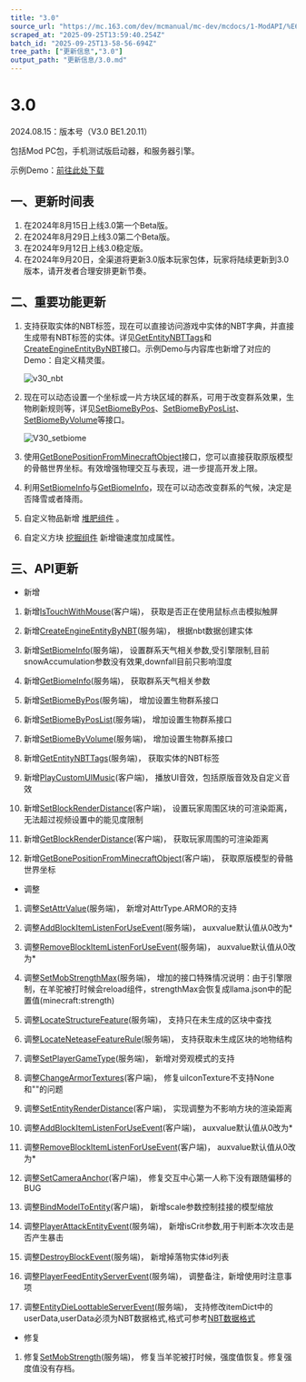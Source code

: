 ```yaml
---
title: "3.0"
source_url: "https://mc.163.com/dev/mcmanual/mc-dev/mcdocs/1-ModAPI/%E6%9B%B4%E6%96%B0%E4%BF%A1%E6%81%AF/3.0.html"
scraped_at: "2025-09-25T13:59:40.254Z"
batch_id: "2025-09-25T13-58-56-694Z"
tree_path: ["更新信息","3.0"]
output_path: "更新信息/3.0.md"
---
```


#  3.0

2024.08.15：版本号（V3.0 BE1.20.11）

包括Mod PC包，手机测试版启动器，和服务器引擎。

示例Demo：[前往此处下载](https://mc.163.com/dev/mcmanual/mc-dev/mcguide/20-玩法开发/13-模组SDK编程/60-Demo示例.html)

##  一、更新时间表

1.  在2024年8月15日上线3.0第一个Beta版。
2.  在2024年8月29日上线3.0第二个Beta版。
3.  在2024年9月12日上线3.0稳定版。
4.  在2024年9月20日，全渠道将更新3.0版本玩家包体，玩家将陆续更新到3.0版本，请开发者合理安排更新节奏。

##  二、重要功能更新

1.  支持获取实体的NBT标签，现在可以直接访问游戏中实体的NBT字典，并直接生成带有NBT标签的实体。详见[GetEntityNBTTags](/接口/实体/实体类型#getentitynbttags)和[CreateEngineEntityByNBT](/接口/世界/实体管理#createengineentitybynbt)接口。示例Demo与内容库也新增了对应的Demo：自定义精灵蛋。
    
    ![v30_nbt](https://mc.163.com/dev/mcmanual/mc-dev/assets/img/v30_nbt.08ff837c.gif)
    
2.  现在可以动态设置一个坐标或一片方块区域的群系，可用于改变群系效果，生物刷新规则等，详见[SetBiomeByPos](/接口/世界/地图#setbiomebypos)、[SetBiomeByPosList](/接口/世界/地图#setbiomebyposlist)、[SetBiomeByVolume](/接口/世界/地图#setbiomebyvolume)等接口。
    
    ![V30_setbiome](https://mc.163.com/dev/mcmanual/mc-dev/assets/img/V30_setbiome.df37a732.gif)
    
3.  使用[GetBonePositionFromMinecraftObject](/接口/模型#getbonepositionfromminecraftobject)接口，您可以直接获取原版模型的骨骼世界坐标。有效增强物理交互与表现，进一步提高开发上限。
    
4.  利用[SetBiomeInfo](/接口/世界/地图#setbiomeinfo)与[GetBiomeInfo](/接口/世界/地图#getbiomeinfo)，现在可以动态改变群系的气候，决定是否降雪或者降雨。
    
5.  自定义物品新增 [堆肥组件](https://mc.163.com/dev/mcmanual/mc-dev/mcguide/20-玩法开发/15-自定义游戏内容/1-自定义物品/1-自定义基础物品.html#netease-compostable) 。
    
6.  自定义方块 [挖掘组件](https://mc.163.com/dev/mcmanual/mc-dev/mcguide/20-玩法开发/15-自定义游戏内容/2-自定义方块/1-JSON组件.html#netease-tier) 新增锄速度加成属性。
    

##  三、API更新

*   新增

1.  新增[IsTouchWithMouse](/接口/控制#istouchwithmouse)(客户端)， 获取是否正在使用鼠标点击模拟触屏
    
2.  新增[CreateEngineEntityByNBT](/接口/世界/实体管理#createengineentitybynbt)(服务端)， 根据nbt数据创建实体
    
3.  新增[SetBiomeInfo](/接口/世界/地图#setbiomeinfo)(服务端)， 设置群系天气相关参数,受引擎限制,目前snowAccumulation参数没有效果,downfall目前只影响湿度
    
4.  新增[GetBiomeInfo](/接口/世界/地图#getbiomeinfo)(服务端)， 获取群系天气相关参数
    
5.  新增[SetBiomeByPos](/接口/世界/地图#setbiomebypos)(服务端)， 增加设置生物群系接口
    
6.  新增[SetBiomeByPosList](/接口/世界/地图#setbiomebyposlist)(服务端)， 增加设置生物群系接口
    
7.  新增[SetBiomeByVolume](/接口/世界/地图#setbiomebyvolume)(服务端)， 增加设置生物群系接口
    
8.  新增[GetEntityNBTTags](/接口/实体/实体类型#getentitynbttags)(服务端)， 获取实体的NBT标签
    
9.  新增[PlayCustomUIMusic](/接口/音效#playcustomuimusic)(客户端)， 播放UI音效，包括原版音效及自定义音效
    
10.  新增[SetBlockRenderDistance](/接口/方块/渲染#setblockrenderdistance)(客户端)， 设置玩家周围区块的可渲染距离，无法超过视频设置中的能见度限制
     
11.  新增[GetBlockRenderDistance](/接口/方块/渲染#getblockrenderdistance)(客户端)， 获取玩家周围的可渲染距离
     
12.  新增[GetBonePositionFromMinecraftObject](/接口/模型#getbonepositionfromminecraftobject)(客户端)， 获取原版模型的骨骼世界坐标
     

*   调整

1.  调整[SetAttrValue](/接口/实体/属性#setattrvalue)(服务端)， 新增对AttrType.ARMOR的支持
    
2.  调整[AddBlockItemListenForUseEvent](/事件/方块#addblockitemlistenforuseevent)(服务端)， auxvalue默认值从0改为\*
    
3.  调整[RemoveBlockItemListenForUseEvent](/事件/方块#removeblockitemlistenforuseevent)(服务端)， auxvalue默认值从0改为\*
    
4.  调整[SetMobStrengthMax](/接口/实体/属性#setmobstrengthmax)(服务端)， 增加的接口特殊情况说明：由于引擎限制，在羊驼被打时候会reload组件，strengthMax会恢复成llama.json中的配置值(minecraft:strength)
    
5.  调整[LocateStructureFeature](/接口/世界/地图#locatestructurefeature)(服务端)， 支持只在未生成的区块中查找
    
6.  调整[LocateNeteaseFeatureRule](/接口/世界/地图#locateneteasefeaturerule)(服务端)， 支持获取未生成区块的地物结构
    
7.  调整[SetPlayerGameType](/接口/玩家/游戏模式#setplayergametype)(服务端)， 新增对旁观模式的支持
    
8.  调整[ChangeArmorTextures](/接口/物品#changearmortextures)(客户端)， 修复uiIconTexture不支持None和""的问题
    
9.  调整[SetEntityRenderDistance](/接口/实体/渲染#setentityrenderdistance)(客户端)， 实现调整为不影响方块的渲染距离
    
10.  调整[AddBlockItemListenForUseEvent](/事件/方块#addblockitemlistenforuseevent)(客户端)， auxvalue默认值从0改为\*
     
11.  调整[RemoveBlockItemListenForUseEvent](/事件/方块#removeblockitemlistenforuseevent)(客户端)， auxvalue默认值从0改为\*
     
12.  调整[SetCameraAnchor](/接口/玩家/摄像机#setcameraanchor)(客户端)， 修复交互中心第一人称下没有跟随偏移的BUG
     
13.  调整[BindModelToEntity](/接口/模型#bindmodeltoentity)(客户端)， 新增scale参数控制挂接的模型缩放
     
14.  调整[PlayerAttackEntityEvent](/事件/玩家#playerattackentityevent)(服务端)， 新增isCrit参数,用于判断本次攻击是否产生暴击
     
15.  调整[DestroyBlockEvent](/事件/方块#destroyblockevent)(服务端)， 新增掉落物实体id列表
     
16.  调整[PlayerFeedEntityServerEvent](/事件/玩家#playerfeedentityserverevent)(服务端)， 调整备注，新增使用时注意事项
     
17.  调整[EntityDieLoottableServerEvent](/事件/实体#entitydieloottableserverevent)(服务端)， 支持修改itemDict中的userData,userData必须为NBT数据格式,格式可参考[NBT数据格式](https://mc.163.com/dev/mcmanual/mc-dev/mcguide/20-玩法开发/10-基本概念/1-我的世界基础概念.html#NBT数据格式#NBT数据格式)
     

*   修复

1.  修复[SetMobStrength](/接口/实体/属性#setmobstrength)(服务端)， 修复当羊驼被打时候，强度值恢复。修复强度值没有存档。
